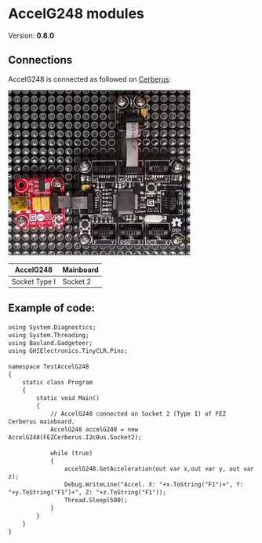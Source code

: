 # AccelG248 modules
Version: __0.8.0__

## Connections ##
AccelG248 is connected as followed on [Cerberus](http://docs.ghielectronics.com/hardware/legacy_products/gadgeteer/fez_cerberus.html):

![Schematic](Gadgeteer-AccelG248-Cerberus.jpg)

AccelG248    | Mainboard
------------- | ----------
Socket Type I | Socket 2

## Example of code:
```CSharp
using System.Diagnostics;
using System.Threading;
using Bauland.Gadgeteer;
using GHIElectronics.TinyCLR.Pins;

namespace TestAccelG248
{
    static class Program
    {
        static void Main()
        {
            // AccelG248 connected on Socket 2 (Type I) of FEZ Cerberus mainboard.
            AccelG248 accelG248 = new AccelG248(FEZCerberus.I2cBus.Socket2);

            while (true)
            {
                accelG248.GetAcceleration(out var x,out var y, out var z);
                Debug.WriteLine("Accel. X: "+x.ToString("F1")+", Y: "+y.ToString("F1")+", Z: "+z.ToString("F1"));
                Thread.Sleep(500);
            }
        }
    }
}

```
